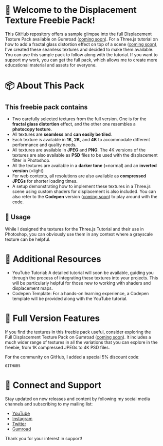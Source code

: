 # 🎉 Welcome to the Displacement Texture Freebie Pack!

This GitHub repository offers a sample glimpse into the full Displacement Texture Pack available on Gumroad ([coming soon](https://miroleon.gumroad.com/)). For a Three.js tutorial on how to add a fractal glass distortion effect on top of a scene ([coming soon](https://www.youtube.com/@miroxleon)), I've created these seamless textures and decided to make them available. You can use this sample pack to follow along with the tutorial. If you want to support my work, you can get the full pack, which allows me to create more educational material and assets for everyone.

# 📦 About This Pack
## This freebie pack contains
- Two carefully selected textures from the full version. One is for the **fractal glass distortion** effect, and the other one resembles a **photocopy texture**.
- All textures are **seamless** and **can easily be tiled**.
- Each texture is available in **1K**, **2K**, and **4K** to accommodate different performance and quality needs.
- All textures are available in **JPEG** and **PNG**. The 4K versions of the textures are also available as **PSD** files to be used with the displacement filter in Photoshop.
- All the textures are available in a **darker tone** (=normal) and an **inverted version** (=light)
- For web contexts, all resolutions are also available as **compressed JPEGs** for shorter loading times.
- A setup demonstrating how to implement these textures in a Three.js scene using custom shaders for displacement is also included. You can also refer to the **Codepen** version ([coming soon](https://codepen.io/miroleon)) to play around with the code.

## 🔧 Usage
While I designed the textures for the Three.js Tutorial and their use in Photoshop, you can obviously use them in any context where a grayscale texture can be helpful. 

# 📘 Additional Resources
- YouTube Tutorial: A detailed tutorial will soon be available, guiding you through the process of integrating these textures into your projects. This will be particularly helpful for those new to working with shaders and displacement maps.
- Codepen Template: For a hands-on learning experience, a Codepen template will be provided along with the YouTube tutorial.

# 🌟 Full Version Features
If you find the textures in this freebie pack useful, consider exploring the Full Displacement Texture Pack on Gumroad ([coming soon](https://miroleon.gumroad.com/)). It includes a much wider range of textures in all the variations that you can explore in the freebie, from 1K compressed JPEGs to 4K PSD files.

For the community on GitHub, I added a special 5% discount code:

`GITHUB5`

# 📢 Connect and Support
Stay updated on new releases and content by following my social media channels and subscribing to my mailing list:
- [YouTube](https://www.youtube.com/@miroxleon)
- [Instagram](https://www.instagram.com/miroxleon/)
- [Twitter](https://x.com/miroxleon)
- [Gumroad](https://miroleon.gumroad.com/)

Thank you for your interest in support!
